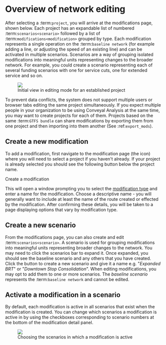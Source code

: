 # Overview of network editing

After selecting a :term:`project`, you will arrive at the modifications page, shown below. Each project has an expandable list of numbered :term:`scenarios<scenario>`  followed by a list of :term:`modifications<modification>` grouped by type. Each modification represents a single operation on the :term:`baseline network` (for example adding a line, or adjusting the speed of an existing line) and can be activated in multiple scenarios. Scenarios are a way of grouping isolated modifications into meaningful units representing changes to the broader network. For example, you could create a scenario representing each of several funding scenarios with one for service cuts, one for extended service and so on. 

<figure>
  <img src="../img/create-scenario.png" />
  <figcaption>Initial view in editing mode for an established project</figcaption>
</figure>

To prevent data conflicts, the system does not support multiple users or browser tabs editing the same project simultaneously. If you expect multiple people in your organization to be using Conveyal Analysis at the same time, you may want to create projects for each of them. Projects based on the same :term:`GTFS bundle` can share modifications by exporting them from one project and then importing into them another (See :ref:`export_mods`).

## Create a new modification

To add a modification, first navigate to the modification page (the <i class="fa fa-pencil"></i> icon) where you will need to select a project if you haven't already. If your project is already selected you should see the following button below the project name. 

<span class="btn btn-success"><i class="fa fa-plus"></i> Create a modification</span>

This will open a window prompting you to select the [modification type](modifications.html) and enter a name for the modification. Choose a descriptive name - you will generally want to include at least the name of the route created or effected by the modification. After confirming these details, you will be taken to a page displaying options that vary by modification type.

## Create a new scenario

From the modifications page, you can also create and edit :term:`scenarios<scenario>`. A scenario is used for grouping modifications into meaningful units representing broader changes to the network. 
You may need to click the scenarios bar to expand it. Once expanded, you should see the baseline scenario and any others that you have created. Click the button to create a new scenario and give it a name e.g. "_Expanded BRT_" or "_Downtown Stop Consolidation_".
When editing modifications, you may opt to add them to one or more scenarios. The _baseline scenario_ represents the :term:`baseline network` and cannot be edited. 

## Activate a modification in a scenario
By default, each modification is active in all scenarios that exist when the modification is created. You can change which scenarios a modification is active in by using the checkboxes corresponding to scenario numbers at the bottom of the modification detail panel. 

<figure>
  <img src="../img/scenario-chooser.png" />
  <figcaption>Choosing the scenarios in which a modification is active</figcaption>
</figure>
